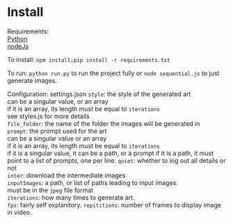 # Install
Requirements:  
[Python](https://www.python.org/downloads/)  
[nodeJs](https://nodejs.org/en/download/)

To install:
```npm install;pip install -r requirements.txt```

To run: 
`python run.py` to run the project fully or
`node sequential.js` to just generate images.

Configuration:
settings.json
`style`: the style of the generated art  
can be a singular value, or an array  
if it is an array, its length must be equal to `iterations`  
see styles.js for more details  
`file_folder`: the name of the folder the images will be generated in  
`prompt`: the prompt used for the art  
can be a singular value or an array  
if it is an array, its length must be equal to `iterations`  
if it is a singular value, it can be a path, or a prompt
if it is a path, it must point to a list of prompts, one per line.
`quiet`: whether to log out all details or not  
`inter`: download the intermediate images  
`inputImages`: a path, or list of paths leading to input images.  
must be in the `jpeg` file format  
`iterations`: how many times to generate art.  
`fps`: fairly self explanitory.
`repititions`: number of frames to display image in video.